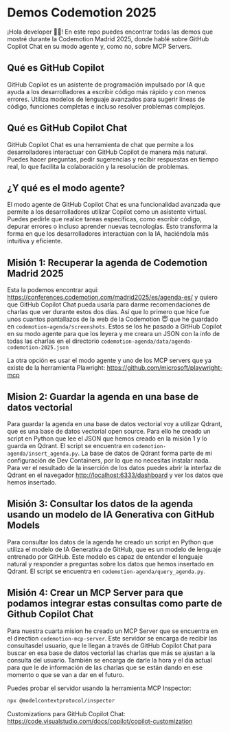 # Demos Codemotion 2025

¡Hola developer 👋🏻! En este repo puedes encontrar todas las demos que mostré durante la Codemotion Madrid 2025, donde hablé sobre GitHub Copilot Chat en su modo agente y, como no, sobre MCP Servers.

## Qué es GitHub Copilot

GitHub Copilot es un asistente de programación impulsado por IA que ayuda a los desarrolladores a escribir código más rápido y con menos errores. Utiliza modelos de lenguaje avanzados para sugerir líneas de código, funciones completas e incluso resolver problemas complejos.

## Qué es GitHub Copilot Chat

GitHub Copilot Chat es una herramienta de chat que permite a los desarrolladores interactuar con GitHub Copilot de manera más natural. Puedes hacer preguntas, pedir sugerencias y recibir respuestas en tiempo real, lo que facilita la colaboración y la resolución de problemas.

## ¿Y qué es el modo agente?

El modo agente de GitHub Copilot Chat es una funcionalidad avanzada que permite a los desarrolladores utilizar Copilot como un asistente virtual. Puedes pedirle que realice tareas específicas, como escribir código, depurar errores o incluso aprender nuevas tecnologías. Esto transforma la forma en que los desarrolladores interactúan con la IA, haciéndola más intuitiva y eficiente.

## Misión 1: Recuperar la agenda de Codemotion Madrid 2025

Esta la podemos encontrar aqui: https://conferences.codemotion.com/madrid2025/es/agenda-es/ y quiero que GitHub Copilot Chat pueda usarla para darme recomendaciones de charlas que ver durante estos dos días. Así que lo primero que hice fue unos cuantos pantallazos de la web de la Codemotion 😇 que he guardado en `codemotion-agenda/screenshots`. Estos se los he pasado a GitHub Copilot en su modo agente para que los leyera y me creara un JSON con la info de todas las charlas en el directorio `codemotion-agenda/data/agenda-codemotion-2025.json`

La otra opción es usar el modo agente y uno de los MCP servers que ya existe de la herramienta Plawright: https://github.com/microsoft/playwright-mcp

## Mision 2: Guardar la agenda en una base de datos vectorial

Para guardar la agenda en una base de datos vectorial voy a utilizar Qdrant, que es una base de datos vectorial open source. Para ello he creado un script en Python que lee el JSON que hemos creado en la misión 1 y lo guarda en Qdrant. El script se encuentra en `codemotion-agenda/insert_agenda.py`. La base de datos de Qdrant forma parte de mi configuración de Dev Containers, por lo que no necesitas instalar nada. Para ver el resultado de la inserción de los datos puedes abrir la interfaz de Qdrant en el navegador [http://localhost:6333/dashboard](http://localhost:6333/dashboard) y ver los datos que hemos insertado. 

## Misión 3: Consultar los datos de la agenda usando un modelo de IA Generativa con GitHub Models

Para consultar los datos de la agenda he creado un script en Python que utiliza el modelo de IA Generativa de GitHub, que es un modelo de lenguaje entrenado por GitHub. Este modelo es capaz de entender el lenguaje natural y responder a preguntas sobre los datos que hemos insertado en Qdrant. El script se encuentra en `codemotion-agenda/query_agenda.py`.

## Misión 4: Crear un MCP Server para que podamos integrar estas consultas como parte de Github Copilot Chat

Para nuestra cuarta mision he creado un MCP Server que se encuentra en el direction `codemotion-mcp-server`. Este servidor se encarga de recibir las consultasdel usuario, que le llegan a través de GitHub Copilot Chat para buscar en esa base de datos vectorial las charlas que más se ajustan a la consulta del usuario. También se encarga de darle la hora y el día actual para que le de información de las charlas que se están dando en ese momento o que se van a dar en el futuro. 


Puedes probar el servidor usando la herramienta MCP Inspector:

```bash
npx @modelcontextprotocol/inspector
```


Customizations para GitHub Copilot Chat: https://code.visualstudio.com/docs/copilot/copilot-customization